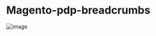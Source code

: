 # Magento-pdp-breadcrumbs

![image](https://user-images.githubusercontent.com/76711726/210524939-a01307ea-a5d5-451c-81de-dc86e501935b.png)
